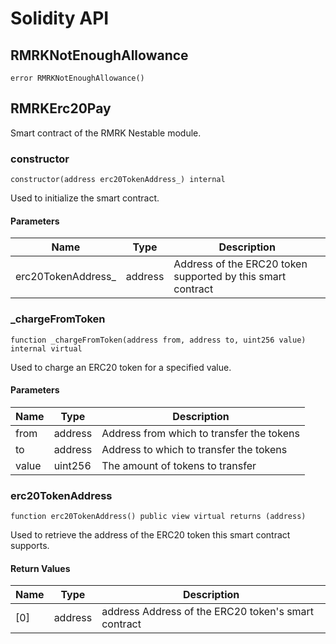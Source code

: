 # Solidity API

## RMRKNotEnoughAllowance

```solidity
error RMRKNotEnoughAllowance()
```

## RMRKErc20Pay

Smart contract of the RMRK Nestable module.

### constructor

```solidity
constructor(address erc20TokenAddress_) internal
```

Used to initialize the smart contract.

#### Parameters

| Name | Type | Description |
| ---- | ---- | ----------- |
| erc20TokenAddress_ | address | Address of the ERC20 token supported by this smart contract |

### _chargeFromToken

```solidity
function _chargeFromToken(address from, address to, uint256 value) internal virtual
```

Used to charge an ERC20 token for a specified value.

#### Parameters

| Name | Type | Description |
| ---- | ---- | ----------- |
| from | address | Address from which to transfer the tokens |
| to | address | Address to which to transfer the tokens |
| value | uint256 | The amount of tokens to transfer |

### erc20TokenAddress

```solidity
function erc20TokenAddress() public view virtual returns (address)
```

Used to retrieve the address of the ERC20 token this smart contract supports.

#### Return Values

| Name | Type | Description |
| ---- | ---- | ----------- |
| [0] | address | address Address of the ERC20 token's smart contract |

